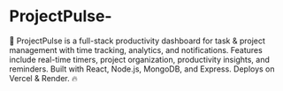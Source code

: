# ProjectPulse-
🚀 ProjectPulse is a full-stack productivity dashboard for task &amp; project management with time tracking, analytics, and notifications. Features include real-time timers, project organization, productivity insights, and reminders. Built with React, Node.js, MongoDB, and Express. Deploys on Vercel &amp; Render. 🔥
